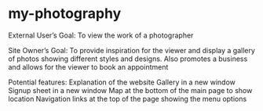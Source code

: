 # my-photography
External User’s Goal:
To view the work of a photographer

Site Owner’s Goal:
To provide inspiration for the viewer and display a gallery of photos showing different styles and designs. Also promotes a business and allows for the viewer to book an appointment

Potential features:
Explanation of the website
Gallery in a new window
Signup sheet in a new window
Map at the bottom of the main page to show location
Navigation links at the top of the page showing the menu options
